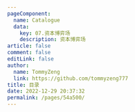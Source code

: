 ```yaml
---
pageComponent: 
  name: Catalogue
  data: 
    key: 07.资本博弈场
    description: 资本博弈场
article: false
comment: false
editLink: false
author: 
  name: TommyZeng
  link: https://github.com/tommyzeng777
title: 目录
date: 2022-12-29 20:37:32
permalink: /pages/54a500/
---
```

